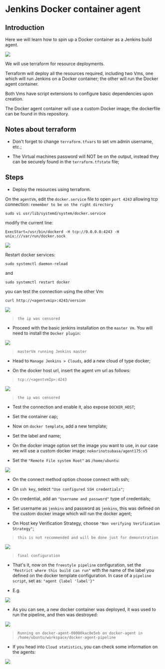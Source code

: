 # Jenkins Docker container agent

## Introduction 

Here we will learn how to spin up a Docker container as a Jenkins build agent.

![](images/Architecture.png)

We will use terraform for resource deployments.

Terraform will deploy all the resources required, including two Vms, one which will run Jenkins on a Docker container; the other will run the Docker agent container.

Both Vms have script extensions to configure basic dependencies upon creation.

The Docker agent container will use a custom Docker image; the dockerfile can be found in this repository.

## Notes about terraform

- Don't forget to change `terraform.tfvars` to set vm admin username, etc.;

- The Virtual machines password will NOT be on the output, instead they can be securely found in the `terraform.tfstate` file;


## Steps

- Deploy the resources using terraform.

On the `agentVm`, edit the `docker.service` file to open `port 4243` allowing tcp connection: `remember to be on the right directory`

    sudo vi usr/lib/systemd/system/docker.service

modify the current line: 

`ExecStart=/usr/bin/dockerd -H tcp://0.0.0.0:4243 -H unix:///var/run/docker.sock`

![](images/dockerserviceModification.png)


Restart docker services:

    sudo systemctl daemon-reload

and

    sudo systemctl restart docker

you can test the connection using the other Vm:

    curl http://<agentvmip>:4243/version

![](images/curlTest.png)

>`the ip was censored`

- Proceed with the basic jenkins installation on the `master Vm`. You will need to install the `Docker plugin`:

![](images/JenkinsInititalSetup.png)

>`masterVm running Jenkins master`

- Head to `Manage Jenkins > Clouds`, add a new cloud of type docker;

- On the docker host url, insert the agent vm url as follows:

>`tcp://<agentvmIp>:4243`

![](images/NewCloudConfiguration.png)

>`the ip was censored`

- Test the connection and enable it, also expose `DOCKER_HOST`;

- Set the container cap;

- Now on `docker template`, add a new template;

- Set the label and name;

- On the docker image option set the image you want to use, in our case we will use a custom docker image:
`nokorinotsubasa/agent175:v5`

- Set the `"Remote File system Root"` as `/home/ubuntu`:

![](images/DockerAgentTemplateConfiguration.png)

- On the connect method option choose connect with ssh;

- On `ssh key`, select `"Use configured SSH credentials"`;

- On credential, add an `"Username and password"` type of credentials;

- Set username as `jenkins` and password as `jenkins`, this was defined on the custom docker image which will run the docker agent;

- On Host key Verification Strategy, choose `"Non verifying Verification Strategy"`;

>`this is not recommended and will be done just for demonstration`

![](images/DockerAgentTemplateSSHConfiguration.png)

>`final configuration`

- That's it, now on the `freestyle pipeline` configuration, set the `"Restrict where this build can run"` with the name of the label you defined on the docker template configuration.
In case of a `pipeline script`, set as:
`"agent {label 'label'}"`

- E.g.

![](images/pipelineScript.png)

- As you can see, a new docker container was deployed, it was used to run the pipeline, and then was destroyed:

![](images/docker-agent-pipeline.png)

>`Running on docker-agent-00000kac0e5xb on docker-agent in /home/ubuntu/workspace/docker-agent-pipeline`

- If you head into `Cloud statistics`, you can check some information on the agents:

![](images/Jenkins%20Cloud%20Statistics.png)

